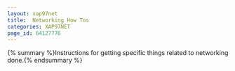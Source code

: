 ```yaml
---
layout: xap97net
title:  Networking How Tos
categories: XAP97NET
page_id: 64127776
---
```


{% summary %}Instructions for getting specific things related to networking done.{% endsummary %}

